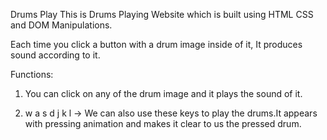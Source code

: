 Drums Play
This is Drums Playing Website which is built using HTML CSS and DOM Manipulations.

Each time you click a button with a drum image inside of it, It produces sound according to it.

Functions:
1. You can click on any of the drum image and it plays the sound of it.

2. w a s d j k l -> We can also use these keys to play the drums.It appears with pressing animation and makes it clear to us the pressed drum.

